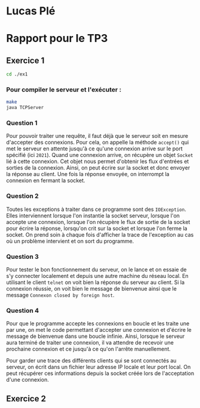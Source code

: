 # Lucas Plé
# Rapport pour le TP3

## Exercice 1

```bash
cd ./ex1
```

### Pour compiler le serveur et l'exécuter :
```bash
make
java TCPServer
```

### Question 1
Pour pouvoir traiter une requête, il faut déjà que le serveur soit en mesure d'accepter des connexions. Pour cela, on appelle la méthode `accept()` qui met le serveur en attente jusqu'à ce qu'une connexion arrive sur le port spécifié (ici `2021`). Quand une connexion arrive, on récupère un objet `Socket` lié à cette connexion. Cet objet nous permet d'obtenir les flux d'entrées et sorties de la connexion. Ainsi, on peut écrire sur la socket et donc envoyer la réponse au client. Une fois la réponse envoyée, on interrompt la connexion en fermant la socket.

### Question 2
Toutes les exceptions à traiter dans ce programme sont des `IOException`. Elles interviennent lorsque l'on instantie la socket serveur, lorsque l'on accepte une connexion, lorsque l'on récupère le flux de sortie de la socket pour écrire la réponse, lorsqu'on crit sur la socket et lorsque l'on ferme la socket. On prend soin à chaque fois d'afficher la trace de l'exception au cas où un problème intervient et on sort du programme.

### Question 3
Pour tester le bon fonctionnement du serveur, on le lance et on essaie de s'y connecter localement et depuis une autre machine du réseau local. En utilisant le client `telnet` on voit bien la réponse du serveur au client. Si la connexion réussie, on voit bien le message de bienvenue ainsi que le message `Connexon closed by foreign host`.

### Question 4
Pour que le programme accepte les connexions en boucle et les traite une par une, on met le code permettant d'accepter une connexion et d'écrire le message de bienvenue dans une boucle infinie. Ainsi, lorsque le serveur aura terminé de traiter une connexion, il va attendre de recevoir une prochaine connexion et ce jusqu'à ce qu'on l'arrête manuellement. 

Pour garder une trace des différents clients qui se sont connectés au serveur, on écrit dans un fichier leur adresse IP locale et leur port local. On peut récupérer ces informations depuis la socket créée lors de l'acceptation d'une connexion.

## Exercice 2
